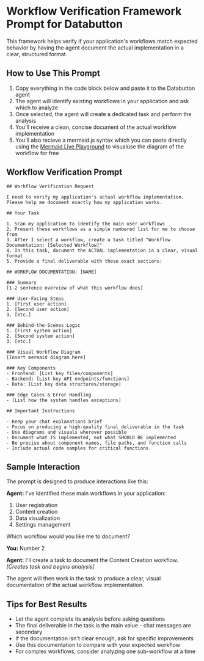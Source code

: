 # Workflow Verification Framework Prompt for Databutton

This framework helps verify if your application's workflows match expected behavior by having the agent document the actual implementation in a clear, structured format.

## How to Use This Prompt

1. Copy everything in the code block below and paste it to the Databutton agent
2. The agent will identify existing workflows in your application and ask which to analyze
3. Once selected, the agent will create a dedicated task and perform the analysis
4. You'll receive a clean, concise document of the actual workflow implementation
5. You'll also recieve a mermaid.js syntax which you can paste directly using the [Mermaid Live Playground](https://www.mermaidchart.com/play) to visualuse the diagram of the workflow for free

## Workflow Verification Prompt

```
## Workflow Verification Request

I need to verify my application's actual workflow implementation. Please help me document exactly how my application works.

## Your Task

1. Scan my application to identify the main user workflows
2. Present these workflows as a simple numbered list for me to choose from
3. After I select a workflow, create a task titled "Workflow Documentation: [Selected Workflow]"
4. In this task, document the ACTUAL implementation in a clear, visual format
5. Provide a final deliverable with these exact sections:

## WORKFLOW DOCUMENTATION: [NAME]

### Summary
[1-2 sentence overview of what this workflow does]

### User-Facing Steps
1. [First user action]
2. [Second user action]
3. [etc.]

### Behind-the-Scenes Logic
1. [First system action]
2. [Second system action] 
3. [etc.]

### Visual Workflow Diagram
[Insert mermaid diagram here]

### Key Components
- Frontend: [List key files/components]
- Backend: [List key API endpoints/functions]
- Data: [List key data structures/storage]

### Edge Cases & Error Handling
- [List how the system handles exceptions]

## Important Instructions

- Keep your chat explanations brief
- Focus on producing a high-quality final deliverable in the task
- Use diagrams and visuals wherever possible
- Document what IS implemented, not what SHOULD BE implemented
- Be precise about component names, file paths, and function calls
- Include actual code samples for critical functions
```

## Sample Interaction

The prompt is designed to produce interactions like this:

**Agent:** I've identified these main workflows in your application:
1. User registration
2. Content creation
3. Data visualization
4. Settings management

Which workflow would you like me to document?

**You:** Number 2

**Agent:** I'll create a task to document the Content Creation workflow.
*[Creates task and begins analysis]*

The agent will then work in the task to produce a clear, visual documentation of the actual workflow implementation.

## Tips for Best Results

- Let the agent complete its analysis before asking questions
- The final deliverable in the task is the main value - chat messages are secondary
- If the documentation isn't clear enough, ask for specific improvements
- Use this documentation to compare with your expected workflow
- For complex workflows, consider analyzing one sub-workflow at a time
